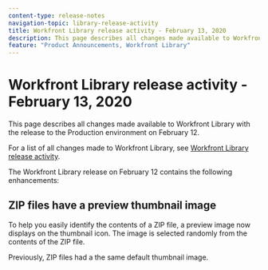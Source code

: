 ```yaml
---
content-type: release-notes
navigation-topic: library-release-activity
title: Workfront Library release activity - February 13, 2020
description: This page describes all changes made available to Workfront Library with the release to the Production environment on February 12.
feature: "Product Announcements, Workfront Library"
---
```


# Workfront Library release activity - February 13, 2020

This page describes all changes made available to Workfront Library with the release to the Production environment on February 12.

For a list of all changes made to Workfront Library, see [Workfront Library release activity](../../../product-announcements/product-releases/library-release-activity/workfront-library-release-activity.md).

The Workfront Library release on February 12 contains the following enhancements:

## ZIP files have a preview thumbnail image

To help you easily identify the contents of a ZIP file, a preview image now displays on the thumbnail icon. The image is selected randomly from the contents of the ZIP file.

Previously, ZIP files had a the same default thumbnail image.
